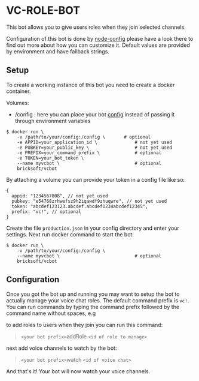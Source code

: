 # VC-ROLE-BOT

This bot allows you to give users roles when they join selected channels.

Configuration of this bot is done by [node-config](https://github.com/lorenwest/node-config) please have a look there to find out more about how you can customize it.
Default values are provided by environment and have fallback strings.

## Setup

To create a working instance of this bot you need to create a docker container.

Volumes:

- /config : here you can place your bot [config](#config) instead of passing it through environment variables

```shell
$ docker run \
    -v /path/to/your/config:/config \       # optional
    -e APPID=your_application_id \              # not yet used
    -e PUBKEY=your_public_key \                 # not yet used
    -e PREFIX=your_command_prefix \             # optional
    -e TOKEN=your_bot_token \
    --name myvcbot \                            # optional
    bricksoft/vcbot
```

By attaching a volume you can provide your token in a config file like so:

```json5
{
  appid: "123456780ß", // not yet used
  pubkey: "e54768zrhwefsz9h2iqawdf9zhuqwre", // not yet used
  token: "abcdef123123.abcdef.abcdef1234abcdef12345",
  prefix: "vc!", // optional
}
```

Create the file `production.json` in your config directory and enter your settings.
Next run docker command to start the bot:

```shell
$ docker run \
    -v /path/to/your/config:/config \
    --name myvcbot \                            # optional
    bricksoft/vcbot
```

## Configuration

Once you got the bot up and running you may want to setup the bot to actually manage your voice chat roles.
The default command prefix is `vc!`. You can run commands by typing the command prefix followed by the command name without spaces, e.g

to add roles to users when they join you can run this command:

> `<your bot prefix>`addRole `<id of role to manage>`

next add voice channels to watch by the bot:

> `<your bot prefix>`watch `<id of voice chat>`

And that's it! Your bot will now watch your voice channels.

